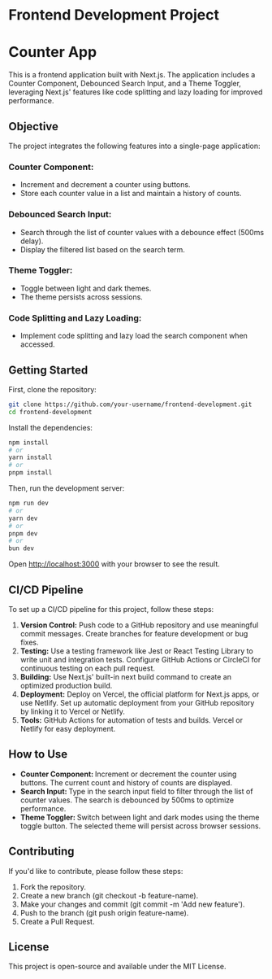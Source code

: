 # Frontend Development Project

# Counter App

This is a frontend application built with Next.js. The application includes a Counter Component, Debounced Search Input, and a Theme Toggler, leveraging Next.js' features like code splitting and lazy loading for improved performance.

## Objective

The project integrates the following features into a single-page application:

### Counter Component:

- Increment and decrement a counter using buttons.
- Store each counter value in a list and maintain a history of counts.

### Debounced Search Input:

- Search through the list of counter values with a debounce effect (500ms delay).
- Display the filtered list based on the search term.

### Theme Toggler:

- Toggle between light and dark themes.
- The theme persists across sessions.

### Code Splitting and Lazy Loading:

- Implement code splitting and lazy load the search component when accessed.

## Getting Started

First, clone the repository:

```bash
git clone https://github.com/your-username/frontend-development.git
cd frontend-development
```

Install the dependencies:

```bash
npm install
# or
yarn install
# or
pnpm install
```

Then, run the development server:

```bash
npm run dev
# or
yarn dev
# or
pnpm dev
# or
bun dev
```

Open [http://localhost:3000](http://localhost:3000) with your browser to see the result.

## CI/CD Pipeline

To set up a CI/CD pipeline for this project, follow these steps:

1. <b>Version Control:</b>
   Push code to a GitHub repository and use meaningful commit messages.
   Create branches for feature development or bug fixes.
2. <b>Testing:</b>
   Use a testing framework like Jest or React Testing Library to write unit and integration tests.
   Configure GitHub Actions or CircleCI for continuous testing on each pull request.
3. <b>Building:</b>
   Use Next.js' built-in next build command to create an optimized production build.
4. <b>Deployment:</b>
   Deploy on Vercel, the official platform for Next.js apps, or use Netlify.
   Set up automatic deployment from your GitHub repository by linking it to Vercel or Netlify.
5. <b>Tools:</b>
   GitHub Actions for automation of tests and builds.
   Vercel or Netlify for easy deployment.

## How to Use

- <b>Counter Component: </b>Increment or decrement the counter using buttons. The current count and history of counts are displayed.
- <b>Search Input: </b>Type in the search input field to filter through the list of counter values. The search is debounced by 500ms to optimize performance.
- <b>Theme Toggler: </b>Switch between light and dark modes using the theme toggle button. The selected theme will persist across browser sessions.

## Contributing

If you'd like to contribute, please follow these steps:

1. Fork the repository.
2. Create a new branch (git checkout -b feature-name).
3. Make your changes and commit (git commit -m 'Add new feature').
4. Push to the branch (git push origin feature-name).
5. Create a Pull Request.

## License

This project is open-source and available under the MIT License.
